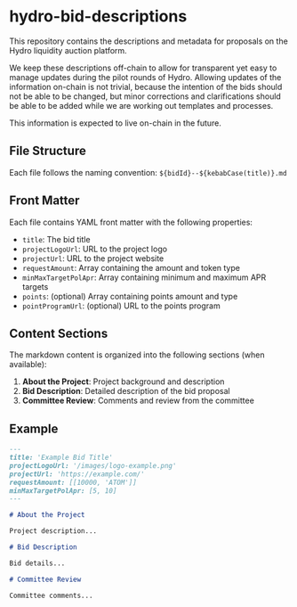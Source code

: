 # hydro-bid-descriptions

This repository contains the descriptions and metadata for proposals on the Hydro liquidity auction platform.

We keep these descriptions off-chain to allow for transparent yet easy to manage updates
during the pilot rounds of Hydro. Allowing updates of the information on-chain is
not trivial, because the intention of the bids should not be able to be changed,
but minor corrections and clarifications should be able to be added while we
are working out templates and processes.

This information is expected to live on-chain in the future.

## File Structure

Each file follows the naming convention: `${bidId}--${kebabCase(title)}.md`

## Front Matter

Each file contains YAML front matter with the following properties:

- `title`: The bid title
- `projectLogoUrl`: URL to the project logo
- `projectUrl`: URL to the project website
- `requestAmount`: Array containing the amount and token type
- `minMaxTargetPolApr`: Array containing minimum and maximum APR targets
- `points`: (optional) Array containing points amount and type
- `pointProgramUrl`: (optional) URL to the points program

## Content Sections

The markdown content is organized into the following sections (when available):

1. **About the Project**: Project background and description
2. **Bid Description**: Detailed description of the bid proposal
3. **Committee Review**: Comments and review from the committee

## Example

```markdown
---
title: 'Example Bid Title'
projectLogoUrl: '/images/logo-example.png'
projectUrl: 'https://example.com/'
requestAmount: [[10000, 'ATOM']]
minMaxTargetPolApr: [5, 10]
---

# About the Project

Project description...

# Bid Description

Bid details...

# Committee Review

Committee comments...
```
